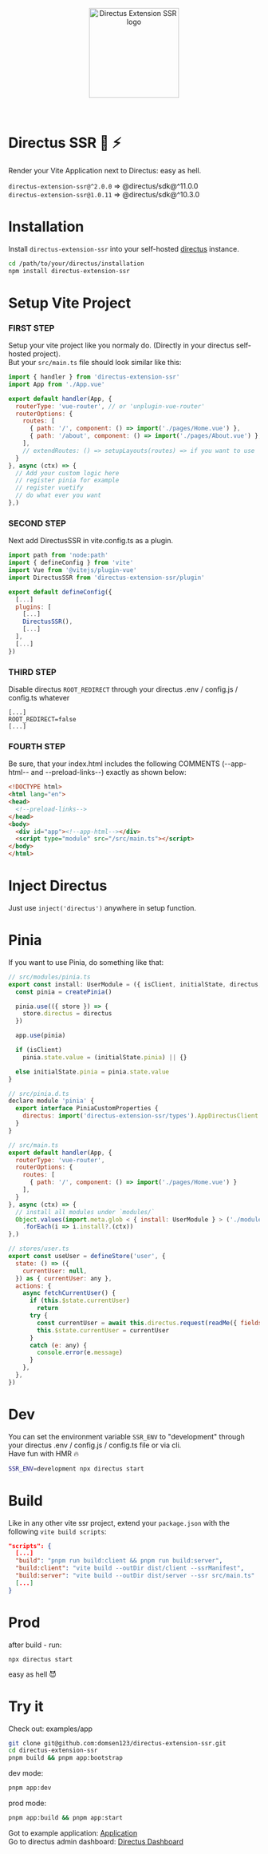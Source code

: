 <p align="center">
  <img width="180" src="https://raw.githubusercontent.com/domsen123/directus-extension-ssr/main/examples/app/src/assets/img/directus-ssr.png" alt="Directus Extension SSR logo">
</p>
<br/>

# Directus SSR 🐰 ⚡
Render your Vite Application next to Directus: easy as hell.

`directus-extension-ssr@^2.0.0` => @directus/sdk@^11.0.0\
`directus-extension-ssr@1.0.11` => @directus/sdk@^10.3.0

# Installation
Install `directus-extension-ssr` into your self-hosted [directus](https://directus.io/) instance.
```bash
cd /path/to/your/directus/installation
npm install directus-extension-ssr
```

# Setup Vite Project
### FIRST STEP
Setup your vite project like you normaly do. (Directly in your directus self-hosted project).\
But your ```src/main.ts``` file should look similar like this:

```js
import { handler } from 'directus-extension-ssr'
import App from './App.vue'

export default handler(App, {
  routerType: 'vue-router', // or 'unplugin-vue-router'
  routerOptions: {
    routes: [
      { path: '/', component: () => import('./pages/Home.vue') },
      { path: '/about', component: () => import('./pages/About.vue') },
    ],
    // extendRoutes: () => setupLayouts(routes) => if you want to use 'unplugin-vue-router' with 'vite-plugin-vue-layouts'! But don not forget pnpm i -D vite-plugin-vue-layouts
  }
}, async (ctx) => {
  // Add your custom logic here
  // register pinia for example
  // register vuetify
  // do what ever you want
},)
```
### SECOND STEP
Next add DirectusSSR in vite.config.ts as a plugin.

```js
import path from 'node:path'
import { defineConfig } from 'vite'
import Vue from '@vitejs/plugin-vue'
import DirectusSSR from 'directus-extension-ssr/plugin'

export default defineConfig({
  [...]
  plugins: [
    [...]
    DirectusSSR(),
    [...]
  ],
  [...]
})
```
### THIRD STEP
Disable directus `ROOT_REDIRECT` through your directus .env / config.js / config.ts whatever

```env
[...]
ROOT_REDIRECT=false
[...]
```

### FOURTH STEP
Be sure, that your index.html includes the following COMMENTS (--app-html-- and --preload-links--) exactly as shown below:

```html
<!DOCTYPE html>
<html lang="en">
<head>
  <!--preload-links-->
</head>
<body>
  <div id="app"><!--app-html--></div>
  <script type="module" src="/src/main.ts"></script>
</body>
</html>
```
# Inject Directus

Just use `inject('directus')` anywhere in setup function.

# Pinia
If you want to use Pinia, do something like that:

```js
// src/modules/pinia.ts
export const install: UserModule = ({ isClient, initialState, directus, app }) => {
  const pinia = createPinia()

  pinia.use(({ store }) => {
    store.directus = directus
  })

  app.use(pinia)

  if (isClient)
    pinia.state.value = (initialState.pinia) || {}

  else initialState.pinia = pinia.state.value
}

// src/pinia.d.ts
declare module 'pinia' {
  export interface PiniaCustomProperties {
    directus: import('directus-extension-ssr/types').AppDirectusClient
  }
}

// src/main.ts
export default handler(App, {
  routerType: 'vue-router',
  routerOptions: {
    routes: [
      { path: '/', component: () => import('./pages/Home.vue') }
    ],
  }
}, async (ctx) => {
  // install all modules under `modules/`
  Object.values(import.meta.glob < { install: UserModule } > ('./modules/*.ts', { eager: true }))
    .forEach(i => i.install?.(ctx))
},)

// stores/user.ts
export const useUser = defineStore('user', {
  state: () => ({
    currentUser: null,
  }) as { currentUser: any },
  actions: {
    async fetchCurrentUser() {
      if (this.$state.currentUser)
        return
      try {
        const currentUser = await this.directus.request(readMe({ fields: ['first_name'] }))
        this.$state.currentUser = currentUser
      }
      catch (e: any) {
        console.error(e.message)
      }
    },
  },
})
```

# Dev
You can set the environment variable `SSR_ENV`  to "development" through your directus .env / config.js / config.ts file or via cli.\
Have fun with HMR 🔥

```bash
SSR_ENV=development npx directus start
```

# Build
Like in any other vite ssr project, extend your `package.json` with the following `vite build scripts`:

```json
"scripts": {
  [...]
  "build": "pnpm run build:client && pnpm run build:server",
  "build:client": "vite build --outDir dist/client --ssrManifest",
  "build:server": "vite build --outDir dist/server --ssr src/main.ts"
  [...]
}
```

# Prod
after build - run: 
```
npx directus start
```
easy as hell 😈


# Try it 

Check out: examples/app

```bash
git clone git@github.com:domsen123/directus-extension-ssr.git
cd directus-extension-ssr
pnpm build && pnpm app:bootstrap
```
dev mode:
```bash
pnpm app:dev
```

prod mode:
```bash
pnpm app:build && pnpm app:start
```

Got to example application: [Application](http://localhost:8055)\
Go to directus admin dashboard: [Directus Dashboard](http://localhost:8055/admin)
